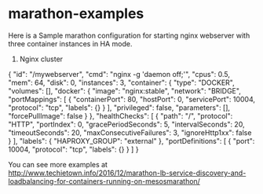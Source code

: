 # marathon-examples
Here is a Sample marathon configuration for starting nginx webserver with three container instances in HA mode. 

1. Nginx cluster

{
"id": "/mywebserver",
"cmd": "nginx -g 'daemon off;'",
"cpus": 0.5,
"mem": 64,
"disk": 0,
"instances": 3,
"container": {
"type": "DOCKER",
"volumes": [],
"docker": {
"image": "nginx:stable",
"network": "BRIDGE",
"portMappings": [
{
"containerPort": 80,
"hostPort": 0,
"servicePort": 10004,
"protocol": "tcp",
"labels": {}
}
],
"privileged": false,
"parameters": [],
"forcePullImage": false
}
},
"healthChecks": [
{
"path": "/",
"protocol": "HTTP",
"portIndex": 0,
"gracePeriodSeconds": 5,
"intervalSeconds": 20,
"timeoutSeconds": 20,
"maxConsecutiveFailures": 3,
"ignoreHttp1xx": false
}
],
"labels": {
"HAPROXY_GROUP": "external"
},
"portDefinitions": [
{
"port": 10004,
"protocol": "tcp",
"labels": {}
}
]
}





You can see more examples at http://www.techietown.info/2016/12/marathon-lb-service-discovery-and-loadbalancing-for-containers-running-on-mesosmarathon/
